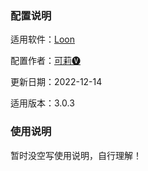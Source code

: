 ### 配置说明

适用软件：[Loon](https://apps.apple.com/app/loon/id1373567447)

配置作者：[可莉🅥](https://t.me/iKeLee)

更新日期：2022-12-14

适用版本：3.0.3

### 使用说明

暂时没空写使用说明，自行理解！

